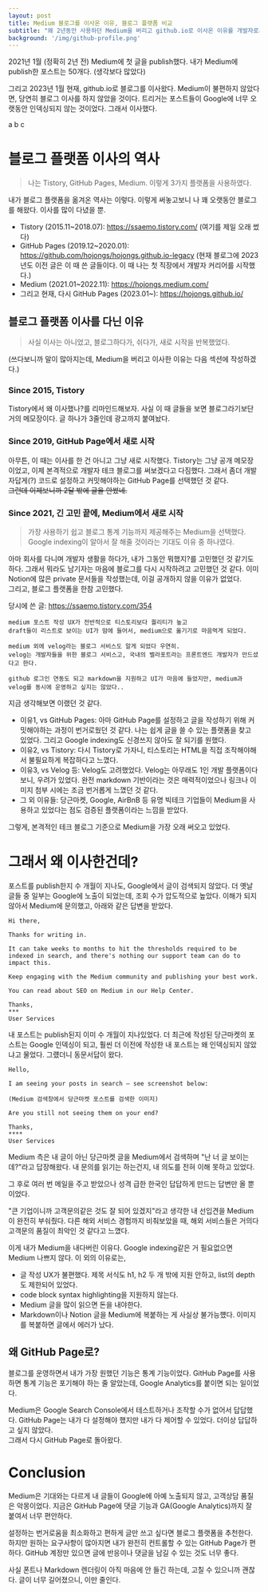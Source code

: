 ```yaml
---
layout: post
title: Medium 블로그를 이사온 이유, 블로그 플랫폼 비교
subtitle: "왜 2년동안 사용하던 Medium을 버리고 github.io로 이사온 이유를 개발자로서 이야기하려 한다."
background: '/img/github-profile.png'
---
```


2021년 1월 (정확히 2년 전) Medium에 첫 글을 publish했다. 내가 Medium에 publish한 포스트는 50개다. (생각보다 많았다)  

그리고 2023년 1월 현재, github.io로 블로그를 이사왔다. Medium이 불편하지 않았다면, 당연히 블로그 이사를 하지 않았을 것이다. 트리거는 포스트들이 Google에 너무 오랫동안 인덱싱되지 않는 것이었다. 그래서 이사했다.

a
b
c

# 블로그 플랫폼 이사의 역사

> 나는 Tistory, GitHub Pages, Medium. 이렇게 3가지 플랫폼을 사용하였다.

내가 블로그 플랫폼을 옮겨온 역사는 이렇다. 이렇게 써놓고보니 나 꽤 오랫동안 블로그를 해왔다. 이사를 많이 다녔을 뿐.

- Tistory (2015.11~2018.07): https://ssaemo.tistory.com/ (여기를 제일 오래 썼다)
- GitHub Pages (2019.12~2020.01): https://github.com/hojongs/hojongs.github.io-legacy (현재 블로그에 2023년도 이전 글은 이 때 쓴 글들이다. 이 때 나는 첫 직장에서 개발자 커리어를 시작했다.)
- Medium (2021.01~2022.11): https://hojongs.medium.com/
- 그리고 현재, 다시 GitHub Pages (2023.01~): https://hojongs.github.io/

## 블로그 플랫폼 이사를 다닌 이유

> 사실 이사는 아니었고, 블로그하다가, 쉬다가, 새로 시작을 반복했었다.

(쓰다보니까 말이 많아지는데, Medium을 버리고 이사한 이유는 다음 섹션에 작성하겠다.)

### Since 2015, Tistory

Tistory에서 왜 이사했나?를 리마인드해보자. 사실 이 때 글들을 보면 블로그라기보단 거의 메모장이다. 글 하나가 3줄인데 광고까지 붙여놨다.

### Since 2019, GitHub Page에서 새로 시작

아무튼, 이 때는 이사를 한 건 아니고 그냥 새로 시작했다. Tistory는 그냥 공개 메모장이었고, 이제 본격적으로 개발자 테크 블로그를 써보겠다고 다짐했다. 그래서 좀더 개발자답게(?) 코드로 설정하고 커밋해야하는 GitHub Page를 선택했던 것 같다.  
~~그런데 이제보니까 2달 밖에 글을 안썼네.~~

### Since 2021, 긴 고민 끝에, Medium에서 새로 시작

> 가장 사용하기 쉽고 블로그 통계 기능까지 제공해주는 Medium을 선택했다. Google indexing이 알아서 잘 해줄 것이라는 기대도 이유 중 하나였다.

아마 회사를 다니며 개발자 생활을 하다가, 내가 그동안 뭐했지?를 고민했던 것 같기도 하다. 그래서 뭐라도 남기자는 마음에 블로그를 다시 시작하려고 고민했던 것 같다. 이미 Notion에 많은 private 문서들을 작성했는데, 이걸 공개하지 않을 이유가 없었다.  
그리고, 블로그 플랫폼을 한참 고민했다.

당시에 쓴 글: https://ssaemo.tistory.com/354

```
medium 포스트 작성 UX가 전반적으로 티스토리보다 퀄리티가 높고
draft들이 리스트로 보이는 UI가 맘에 들어서, medium으로 옮기기로 마음먹게 되었다.

medium 외에 velog라는 블로그 서비스도 알게 되었다 우연히.
velog는 개발자들을 위한 블로그 서비스고, 국내의 벨라포트라는 프론트엔드 개발자가 만드셨다고 한다.

github 로그인 연동도 되고 markdown을 지원하고 UI가 마음에 들었지만, medium과 velog를 동시에 운영하고 싶지는 않았다..
```

지금 생각해보면 이랬던 것 같다.

- 이유1, vs GitHub Pages: 아마 GitHub Page를 설정하고 글을 작성하기 위해 커밋해야하는 과정이 번거로웠던 것 같다. 나는 쉽게 글을 쓸 수 있는 플랫폼을 찾고 있었다. 그리고 Google indexing도 신경쓰지 않아도 잘 되기를 원했다.
- 이유2, vs Tistory: 다시 Tistory로 가자니, 티스토리는 HTML을 직접 조작해야해서 불필요하게 복잡하다고 느꼈다. 
- 이유3, vs Velog 등: Velog도 고려했었다. Velog는 아무래도 1인 개발 플랫폼이다보니, 우려가 있었다. 완전 markdown 기반이라는 것은 매력적이었으나 링크나 이미지 첨부 시에는 조금 번거롭게 느꼈던 것 같다.
- 그 외 이유들: 당근마켓, Google, AirBnB 등 유명 빅테크 기업들이 Medium을 사용하고 있었다는 점도 검증된 플랫폼이라는 느낌을 받았다.

그렇게, 본격적인 테크 블로그 기준으로 Medium을 가장 오래 써오고 있었다.

# 그래서 왜 이사한건데?

포스트를 publish한지 수 개월이 지나도, Google에서 글이 검색되지 않았다. 더 옛날 글들 중 일부는 Google에 노출이 되었는데, 조회 수가 압도적으로 높았다. 이해가 되지 않아서 Medium에 문의했고, 아래와 같은 답변을 받았다.

```
Hi there,
 
Thanks for writing in.
 
It can take weeks to months to hit the thresholds required to be indexed in search, and there's nothing our support team can do to impact this.
 
Keep engaging with the Medium community and publishing your best work. 
 
You can read about SEO on Medium in our Help Center.

Thanks,
***
User Services
```

내 포스트는 publish된지 이미 수 개월이 지나있었다. 더 최근에 작성된 당근마켓의 포스트는 Google 인덱싱이 되고, 훨씬 더 이전에 작성한 내 포스트는 왜 인덱싱되지 않았냐고 물었다. 그럤더니 동문서답이 왔다.

```
Hello,
 
I am seeing your posts in search – see screenshot below:

(Medium 검색창에서 당근마켓 포스트를 검색한 이미지)
 
Are you still not seeing them on your end?
 
Thanks,
****
User Services
```

Medium 측은 내 글이 아닌 당근마켓 글을 Medium에서 검색하며 "난 너 글 보이는데?"라고 답장해왔다. 내 문의를 읽기는 하는건지, 내 의도를 전혀 이해 못하고 있었다.

그 후로 여러 번 메일을 주고 받았으나 성격 급한 한국인 답답하게 만드는 답변만 올 뿐이었다.

"큰 기업이니까 고객문의같은 것도 잘 되어 있겠지"라고 생각한 내 선입견을 Medium이 완전히 부숴줬다. 다른 해외 서비스 경험까지 비춰보았을 때, 해외 서비스들은 거의다 고객문의 품질이 최악인 것 같다고 느꼈다.

이게 내가 Medium을 내다버린 이유다. Google indexing같은 거 필요없으면 Medium 나쁘지 않다. 이 외의 이유로는,

- 글 작성 UX가 불편했다. 제목 서식도 h1, h2 두 개 밖에 지원 안하고, list의 depth도 제한되어 있었다.
- code block syntax highlighting을 지원하지 않는다.
- Medium 글을 많이 읽으면 돈을 내야한다.
- Markdown이나 Notion 글을 Medium에 복붙하는 게 사실상 불가능헀다. 이미지를 복붙하면 글에서 에러가 났다.

## 왜 GitHub Page로?

블로그를 운영하면서 내가 가장 원했던 기능은 통계 기능이었다. GitHub Page를 사용하면 통계 기능은 포기해야 하는 줄 알았는데, Google Analytics를 붙이면 되는 일이었다.

Medium은 Google Search Console에서 테스트하거나 조작할 수가 없어서 답답했다. GitHub Page는 내가 다 설정해야 했지만 내가 다 제어할 수 있었다. 더이상 답답하고 싶지 않았다.  
그래서 다시 GitHub Page로 돌아왔다.

# Conclusion

Medium은 기대와는 다르게 내 글들이 Google에 아예 노출되지 않고, 고객상담 품질은 악몽이었다. 지금은 GitHub Page에 댓글 기능과 GA(Google Analytics)까지 잘 붙여서 너무 편안하다.

설정하는 번거로움을 최소화하고 편하게 글만 쓰고 싶다면 블로그 플랫폼을 추천한다. 하지만 원하는 요구사항이 많아지면 내가 완전히 컨트롤할 수 있는 GitHub Page가 편하다. GitHub 계정만 있으면 글에 반응이나 댓글을 남길 수 있는 것도 너무 좋다.

사실 폰트나 Markdown 렌더링이 아직 마음에 안 들긴 하는데, 고칠 수 있으니까 괜찮다. 글이 너무 길어졌으니, 이만 줄인다.
